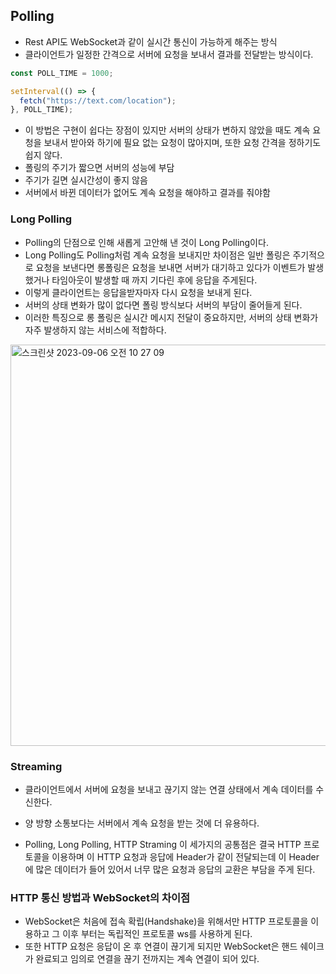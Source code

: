## Polling

- Rest API도 WebSocket과 같이 실시간 통신이 가능하게 해주는 방식
- 클라이언트가 일정한 간격으로 서버에 요청을 보내서 결과를 전달받는 방식이다.

```js
const POLL_TIME = 1000;

setInterval(() => {
  fetch("https://text.com/location");
}, POLL_TIME);
```

- 이 방법은 구현이 쉽다는 장점이 있지만 서버의 상태가 변하지 않았을 때도 계속 요청을 보내서 받아와 하기에 필요 없는 요청이 많아지며, 또한 요청 간격을 정하기도 쉽지 않다.
- 폴링의 주기가 짧으면 서버의 성능에 부담
- 주기가 길면 실시간성이 좋지 않음
- 서버에서 바뀐 데이터가 없어도 계속 요청을 해야하고 결과를 줘야함

### Long Polling

- Polling의 단점으로 인해 새롭게 고안해 낸 것이 Long Polling이다.
- Long Polling도 Polling처럼 계속 요청을 보내지만 차이점은 일반 폴링은 주기적으로 요청을 보낸다면 롱폴링은 요청을 보내면 서버가 대기하고 있다가 이벤트가 발생했거나 타임아웃이 발생할 때 까지 기다린 후에 응답을 주게된다.
- 이렇게 클라이언트는 응답을받자마자 다시 요청을 보내게 된다.
- 서버의 상태 변화가 많이 없다면 폴링 방식보다 서버의 부담이 줄어들게 된다.
- 이러한 특징으로 롱 폴링은 실시간 메시지 전달이 중요하지만, 서버의 상태 변화가 자주 발생하지 않는 서비스에 적합하다.

<img width="642" alt="스크린샷 2023-09-06 오전 10 27 09" src="https://github.com/ehdgusdl9177/NodeJs/assets/75515697/37797df7-64f2-464c-9d49-e25bcc41a991">

### Streaming

- 클라이언트에서 서버에 요청을 보내고 끊기지 않는 연결 상태에서 계속 데이터를 수신한다.
- 양 방향 소통보다는 서버에서 계속 요청을 받는 것에 더 유용하다.

- Polling, Long Polling, HTTP Straming 이 세가지의 공통점은 결국 HTTP 프로토콜을 이용하며 이 HTTP 요청과 응답에 Header가 같이 전달되는데 이 Header에 많은 데이터가 들어 있어서 너무 많은 요청과 응답의 교환은 부담을 주게 된다.

### HTTP 통신 방법과 WebSocket의 차이점

- WebSocket은 처음에 접속 확립(Handshake)을 위해서만 HTTP 프로토콜을 이용하고 그 이후 부터는 독립적인 프로토콜 ws를 사용하게 된다.
- 또한 HTTP 요청은 응답이 온 후 연결이 끊기게 되지만 WebSocket은 핸드 쉐이크가 완료되고 임의로 연결을 끊기 전까지는 계속 연결이 되어 있다.
